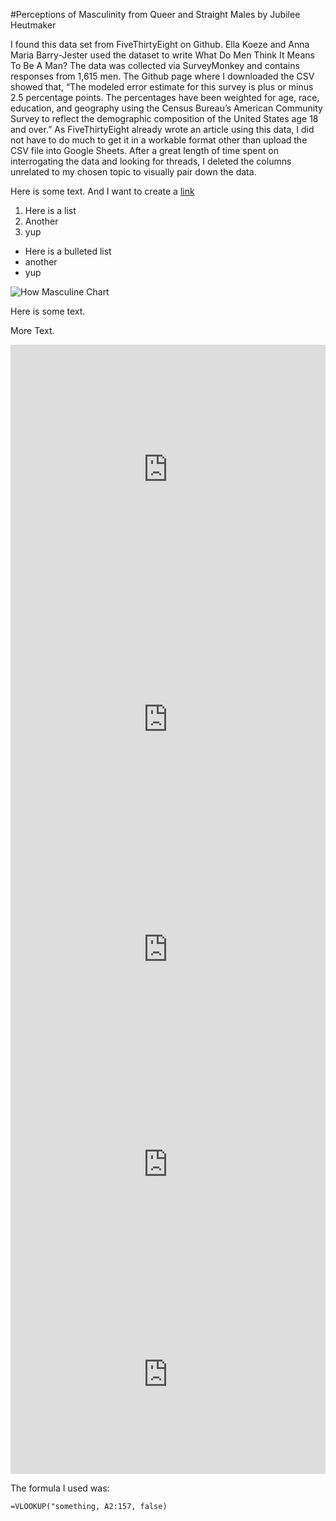 #Perceptions of Masculinity from Queer and Straight Males 
by Jubilee Heutmaker

I found this data set from FiveThirtyEight on Github. Ella Koeze and Anna Maria Barry-Jester used the dataset to write What Do Men Think It Means To Be A Man? The data was collected via  SurveyMonkey and contains responses from 1,615 men. The Github page where I downloaded the CSV showed that, “The modeled error estimate for this survey is plus or minus 2.5 percentage points. The percentages have been weighted for age, race, education, and geography using the Census Bureau’s American Community Survey to reflect the demographic composition of the United States age 18 and over.” As FiveThirtyEight already wrote an article using this data, I did not have to do much to get it in a workable format other than upload the CSV file into Google Sheets. After a great length of time spent on interrogating the data and looking for threads, I deleted the columns unrelated to my chosen topic to visually pair down the data. 

Here is some text. And I want to create a [link](wikipedia.org)

1. Here is a list
2. Another
3. yup

* Here is a bulleted list
* another
* yup

![How Masculine Chart](https://www.datawrapper.de/_/JhjCj/)

Here is some text.

More Text. 

<iframe title="How masculine or “manly” do you feel?" aria-label="chart" id="datawrapper-chart-JhjCj" src="https://datawrapper.dwcdn.net/JhjCj/2/" scrolling="no" frameborder="0" style="width: 0; min-width: 100% !important; border: none;" height="400"></iframe><script type="text/javascript">!function(){"use strict";window.addEventListener("message",(function(a){if(void 0!==a.data["datawrapper-height"])for(var e in a.data["datawrapper-height"]){var t=document.getElementById("datawrapper-chart-"+e)||document.querySelector("iframe[src*='"+e+"']");t&&(t.style.height=a.data["datawrapper-height"][e]+"px")}}))}();
</script>


<iframe title=" How important is it that others see you as masculine?" aria-label="chart" id="datawrapper-chart-k8G36" src="https://datawrapper.dwcdn.net/k8G36/2/" scrolling="no" frameborder="0" style="width: 0; min-width: 100% !important; border: none;" height="400"></iframe><script type="text/javascript">!function(){"use strict";window.addEventListener("message",(function(a){if(void 0!==a.data["datawrapper-height"])for(var e in a.data["datawrapper-height"]){var t=document.getElementById("datawrapper-chart-"+e)||document.querySelector("iframe[src*='"+e+"']");t&&(t.style.height=a.data["datawrapper-height"][e]+"px")}}))}();
</script>


<iframe title="Physical Affection" aria-label="chart" id="datawrapper-chart-35A7J" src="https://datawrapper.dwcdn.net/35A7J/1/" scrolling="no" frameborder="0" style="width: 0; min-width: 100% !important; border: none;" height="335"></iframe><script type="text/javascript">!function(){"use strict";window.addEventListener("message",(function(a){if(void 0!==a.data["datawrapper-height"])for(var e in a.data["datawrapper-height"]){var t=document.getElementById("datawrapper-chart-"+e)||document.querySelector("iframe[src*='"+e+"']");t&&(t.style.height=a.data["datawrapper-height"][e]+"px")}}))}();
</script>


<iframe title="Crying Frequency" aria-label="chart" id="datawrapper-chart-uiIAk" src="https://datawrapper.dwcdn.net/uiIAk/1/" scrolling="no" frameborder="0" style="width: 0; min-width: 100% !important; border: none;" height="354"></iframe><script type="text/javascript">!function(){"use strict";window.addEventListener("message",(function(a){if(void 0!==a.data["datawrapper-height"])for(var e in a.data["datawrapper-height"]){var t=document.getElementById("datawrapper-chart-"+e)||document.querySelector("iframe[src*='"+e+"']");t&&(t.style.height=a.data["datawrapper-height"][e]+"px")}}))}();
</script>


<iframe title="Asking for Personal Advice" aria-label="chart" id="datawrapper-chart-7mbT0" src="https://datawrapper.dwcdn.net/7mbT0/1/" scrolling="no" frameborder="0" style="width: 0; min-width: 100% !important; border: none;" height="318"></iframe><script type="text/javascript">!function(){"use strict";window.addEventListener("message",(function(a){if(void 0!==a.data["datawrapper-height"])for(var e in a.data["datawrapper-height"]){var t=document.getElementById("datawrapper-chart-"+e)||document.querySelector("iframe[src*='"+e+"']");t&&(t.style.height=a.data["datawrapper-height"][e]+"px")}}))}();
</script>

The formula I used was:

```
=VLOOKUP("something, A2:157, false)
```
